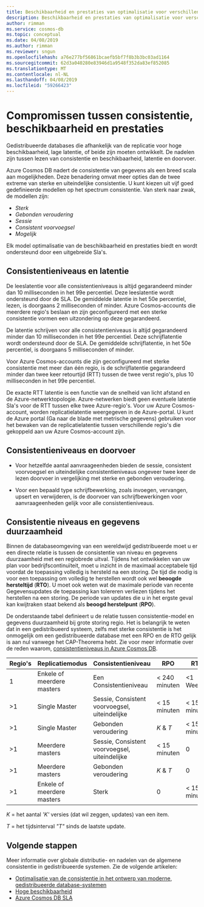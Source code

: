 ```yaml
---
title: Beschikbaarheid en prestaties van optimalisatie voor verschillende consistentieniveaus in Azure Cosmos DB
description: Beschikbaarheid en prestaties van optimalisatie voor verschillende consistentieniveaus in Azure Cosmos DB.
author: rimman
ms.service: cosmos-db
ms.topic: conceptual
ms.date: 04/08/2019
ms.author: rimman
ms.reviewer: sngun
ms.openlocfilehash: a76e277bf56861bcaefb5bf7f8b3b3bc03ad1164
ms.sourcegitcommit: 62d3a040280e83946d1a9548f352da83ef852085
ms.translationtype: MT
ms.contentlocale: nl-NL
ms.lasthandoff: 04/08/2019
ms.locfileid: "59266423"
---
```

# <a name="consistency-availability-and-performance-tradeoffs"></a>Compromissen tussen consistentie, beschikbaarheid en prestaties 

Gedistribueerde databases die afhankelijk van de replicatie voor hoge beschikbaarheid, lage latentie, of beide zijn moeten ontwikkelt. De nadelen zijn tussen lezen van consistentie en beschikbaarheid, latentie en doorvoer.

Azure Cosmos DB nadert de consistentie van gegevens als een breed scala aan mogelijkheden. Deze benadering omvat meer opties dan de twee extreme van sterke en uiteindelijke consistentie. U kunt kiezen uit vijf goed gedefinieerde modellen op het spectrum consistentie. Van sterk naar zwak, de modellen zijn:

- *Sterk*
- *Gebonden veroudering*
- *Sessie*
- *Consistent voorvoegsel*
- *Mogelijk*

Elk model optimalisatie van de beschikbaarheid en prestaties biedt en wordt ondersteund door een uitgebreide Sla's.

## <a name="consistency-levels-and-latency"></a>Consistentieniveaus en latentie

De leeslatentie voor alle consistentieniveaus is altijd gegarandeerd minder dan 10 milliseconden in het 99e percentiel. Deze leeslatentie wordt ondersteund door de SLA. De gemiddelde latentie in het 50e percentiel, lezen, is doorgaans 2 milliseconden of minder. Azure Cosmos-accounts die meerdere regio's beslaan en zijn geconfigureerd met een sterke consistentie vormen een uitzondering op deze gegarandeerd.

De latentie schrijven voor alle consistentieniveaus is altijd gegarandeerd minder dan 10 milliseconden in het 99e percentiel. Deze schrijflatentie wordt ondersteund door de SLA. De gemiddelde schrijflatentie, in het 50e percentiel, is doorgaans 5 milliseconden of minder.

Voor Azure Cosmos-accounts die zijn geconfigureerd met sterke consistentie met meer dan één regio, is de schrijflatentie gegarandeerd minder dan twee keer retourtijd (RTT) tussen de twee verst regio's, plus 10 milliseconden in het 99e percentiel.

De exacte RTT latentie is een functie van de snelheid van licht afstand en de Azure-netwerktopologie. Azure-netwerken biedt geen eventuele latentie Sla's voor de RTT tussen elke twee Azure-regio's. Voor uw Azure Cosmos-account, worden replicatielatentie weergegeven in de Azure-portal. U kunt de Azure portal (Ga naar de blade met metrische gegevens) gebruiken voor het bewaken van de replicatielatentie tussen verschillende regio's die gekoppeld aan uw Azure Cosmos-account zijn.

## <a name="consistency-levels-and-throughput"></a>Consistentieniveaus en doorvoer

- Voor hetzelfde aantal aanvraageenheden bieden de sessie, consistent voorvoegsel en uiteindelijke consistentieniveaus ongeveer twee keer de lezen doorvoer in vergelijking met sterke en gebonden veroudering.

- Voor een bepaald type schrijfbewerking, zoals invoegen, vervangen, upsert en verwijderen, is de doorvoer van schrijfbewerkingen voor aanvraageenheden gelijk voor alle consistentieniveaus.

## <a id="rto"></a>Consistentie niveaus en gegevens duurzaamheid

Binnen de databaseomgeving van een wereldwijd gedistribueerde moet u er een directe relatie is tussen de consistentie van niveau en gegevens duurzaamheid met een regiobrede uitval. Tijdens het ontwikkelen van uw plan voor bedrijfscontinuïteit, moet u inzicht in de maximaal acceptabele tijd voordat de toepassing volledig is hersteld na een storing. De tijd die nodig is voor een toepassing om volledig te herstellen wordt ook wel **beoogde hersteltijd** (**RTO**). U moet ook weten wat de maximale periode van recente Gegevensupdates de toepassing kan tolereren verliezen tijdens het herstellen na een storing. De periode van updates die u in het ergste geval kan kwijtraken staat bekend als **beoogd herstelpunt** (**RPO**).

De onderstaande tabel definieert u de relatie tussen consistentie-model en gegevens duurzaamheid bij grote storing regio. Het is belangrijk te weten dat in een gedistribueerd systeem, zelfs met sterke consistentie is het onmogelijk om een gedistribueerde database met een RPO en de RTO gelijk is aan nul vanwege het CAP-Theorema hebt. Zie voor meer informatie over de reden waarom, [consistentieniveaus in Azure Cosmos DB](consistency-levels.md).

|**Regio's**|**Replicatiemodus**|**Consistentieniveau**|**RPO**|**RTO**|
|---------|---------|---------|---------|---------|
|1|Enkele of meerdere masters|Een Consistentieniveau|< 240 minuten|<1 Week|
|>1|Single Master|Sessie, Consistent voorvoegsel, uiteindelijke|< 15 minuten|< 15 minuten|
|>1|Single Master|Gebonden veroudering|*K* & *T*|< 15 minuten|
|>1|Meerdere masters|Sessie, Consistent voorvoegsel, uiteindelijke|< 15 minuten|0|
|>1|Meerdere masters|Gebonden veroudering|*K* & *T*|0|
|>1|Enkele of meerdere masters|Sterk|0|< 15 minuten|

*K* = het aantal *'K'* versies (dat wil zeggen, updates) van een item.

*T* = het tijdsinterval *"T"* sinds de laatste update.

## <a name="next-steps"></a>Volgende stappen

Meer informatie over globale distributie- en nadelen van de algemene consistentie in gedistribueerde systemen. Zie de volgende artikelen:

- [Optimalisatie van de consistentie in het ontwerp van moderne, gedistribueerde database-systemen](https://www.computer.org/csdl/magazine/co/2012/02/mco2012020037/13rRUxjyX7k)
- [Hoge beschikbaarheid](high-availability.md)
- [Azure Cosmos DB SLA](https://azure.microsoft.com/support/legal/sla/cosmos-db/v1_2/)
